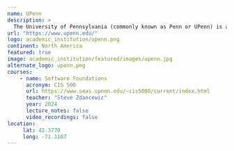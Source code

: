 ```yaml
---
name: UPenn
description: >
  The University of Pennsylvania (commonly known as Penn or UPenn) is a private Ivy League research university in Philadelphia, Pennsylvania, United States.
url: "https://www.upenn.edu/"
logo: academic_institution/upenn.png
continent: North America
featured: true
image: academic_institution/featured/images/upenn.jpg
alternate_logo: upenn.png
courses:
    - name: Software Foundations
      acronym: CIS 500
      url: https://www.seas.upenn.edu/~cis5000/current/index.html
      teacher: "Steve Zdancewic"
      year: 2024
      lecture_notes: false
      video_recordings: false
location:
     lat: 42.3770
     long: -71.1167
---
```


